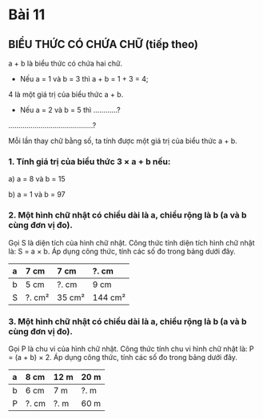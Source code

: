# Bài 11
## BIỂU THỨC CÓ CHỨA CHỮ (tiếp theo)

a + b là biểu thức có chứa hai chữ.

- Nếu a = 1 và b = 3 thì a + b = 1 + 3 = 4;

4 là một giá trị của biểu thức a + b.

- Nếu a = 2 và b = 5 thì ............?

..........................................?

Mỗi lần thay chữ bằng số, ta tính được một giá trị của biểu thức a + b.

### 1. Tính giá trị của biểu thức 3 × a + b nếu:

a) a = 8 và b = 15

b) a = 1 và b = 97

### 2. Một hình chữ nhật có chiều dài là a, chiều rộng là b (a và b cùng đơn vị đo).
Gọi S là diện tích của hình chữ nhật.
Công thức tính diện tích hình chữ nhật là: S = a × b.
Áp dụng công thức, tính các số đo trong bảng dưới đây.

| a | 7 cm | 7 cm | ?. cm |
| :-- | :---- | :---- | :----- |
| b | 5 cm | ?. cm | 9 cm |
| S | ?. cm² | 35 cm² | 144 cm² |

### 3. Một hình chữ nhật có chiều dài là a, chiều rộng là b (a và b cùng đơn vị đo).
Gọi P là chu vi của hình chữ nhật.
Công thức tính chu vi hình chữ nhật là: P = (a + b) × 2.
Áp dụng công thức, tính các số đo trong bảng dưới đây.

| a | 8 cm | 12 m | 20 m |
| :-- | :---- | :---- | :---- |
| b | 6 cm | 7 m | ?. m |
| P | ?. cm | ?. m | 60 m |
